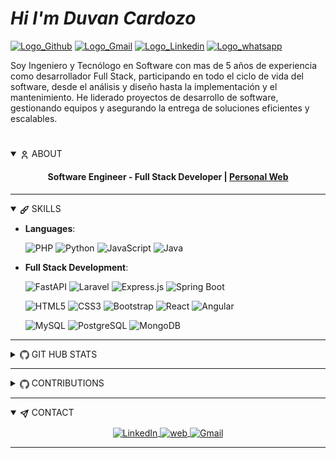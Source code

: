 [Comment: Header]: #

# *Hi I'm Duvan Cardozo*

[![Logo_Github]][Url_Git]
[![Logo_Gmail]][Url_Gmail]
[![Logo_Linkedin]][Url_Linkedin]
[![Logo_whatsapp]][Url_whatsapp]

Soy Ingeniero y Tecnólogo en Software con mas de 5 años de experiencia como desarrollador Full Stack, participando en todo el ciclo de vida del software, desde el análisis y diseño hasta la implementación y el mantenimiento.
He liderado proyectos de desarrollo de software, gestionando equipos y asegurando la entrega de soluciones eficientes y escalables.


<div align="center">
  <h1 align="center"></h1>

  <details open>
    <summary align="left">
      <img
        src="icons/User.svg"
        width="15"
        height="15"
        align="center"
        alt="User Icon"
      />
      <span>ABOUT</span>
    </summary>
    <h4 align="center">
      Software Engineer - Full Stack Developer |
      <a
        href="https://duvancardozo.space"
        title="Portfolio"
        target="_blank"
        rel="noopener noreferrer">
        Personal Web
      </a>
    </h4>
  </details>

</div>

---

<details open>
  <summary>
    <img 
      src="icons/Brush.svg" 
      width="15" 
      height="15" 
      align="center" 
      alt=""/>
    <span>SKILLS</span>
  </summary>

  <p align="center">

- **Languages**:

  ![PHP](https://img.shields.io/badge/php-%23777BB4.svg?style=for-the-badge&logo=php&logoColor=white)
  ![Python](https://img.shields.io/badge/python-3670A0?style=for-the-badge&logo=python&logoColor=ffdd54) 
  ![JavaScript](https://img.shields.io/badge/JavaScript%20-%23F7DF1E.svg?style=for-the-badge&logo=javascript&logoColor=black)
  ![Java](https://img.shields.io/badge/Java-ED8B00?style=for-the-badge&logo=coffeescript&logoColor=white)
  

- **Full Stack Development**:

  ![FastAPI](https://img.shields.io/badge/FastAPI-005571?style=for-the-badge&logo=fastapi)
  ![Laravel](https://img.shields.io/badge/Laravel%20-%2320232a.svg?style=for-the-badge&logo=laravel&logoColor=%ff2d20)
  ![Express.js](https://img.shields.io/badge/Express.js-000000?style=for-the-badge&logo=express&logoColor=white)
  ![Spring Boot](https://img.shields.io/badge/Spring%20Boot-6DB33F?style=for-the-badge&logo=springboot&logoColor=white)


  ![HTML5](https://img.shields.io/badge/HTML5%20-%23E34F26.svg?style=for-the-badge&logo=html5&logoColor=white)
  ![CSS3](https://img.shields.io/badge/CSS%20-%231572B6.svg?style=for-the-badge&logo=css3&logoColor=white)
  ![Bootstrap](https://img.shields.io/badge/Bootstrap%20-%23563D7C.svg?style=for-the-badge&logo=bootstrap&logoColor=white)
  ![React](https://img.shields.io/badge/React%20-%2320232a.svg?style=for-the-badge&logo=react&logoColor=%2361DAFB)
  ![Angular](https://img.shields.io/badge/Angular-DD0031?style=for-the-badge&logo=angular&logoColor=white)


  ![MySQL](https://img.shields.io/badge/MySQL%20-%234169E1.svg?style=for-the-badge&logo=mysql&logoColor=white)
  ![PostgreSQL](https://img.shields.io/badge/PostgreSQL%20-%234169E1.svg?style=for-the-badge&logo=postgresql&logoColor=white)
  ![MongoDB](https://img.shields.io/badge/MongoDB-47A248?style=for-the-badge&logo=mongodb&logoColor=white)


  </p>
</details>

---

<details closed>
  <summary>
      <img 
        src="icons/GitHub.svg"
        width="15"
        height="15"
        align="center"
        alt="Github Icon"/>
      <span>GIT HUB STATS</span>
  </summary>
  <div align="center">
    <div>
      <picture>
        <source
          srcset="https://github-readme-stats-eight-theta.vercel.app/api/top-langs/?username=duvancardozo18&layout=compact&langs_count=8&theme=gotham&hide_border=true"
          media="(prefers-color-scheme: dark)"
        />
        <source
          srcset="https://github-readme-stats-eight-theta.vercel.app/api/top-langs/?username=duvancardozo18&layout=compact&langs_count=8&theme=graywhite&hide_border=false"
          media="(prefers-color-scheme: light), (prefers-color-scheme: no-preference)"
        />
        <img />
      </picture>
    </div>
    <div>
      <picture>
        <source
          srcset="https://github-readme-stats-eight-theta.vercel.app/api?username=duvancardozo18&show_icons=true&theme=gotham&hide_border=true&include_all_commits=true&count_private=true"
          media="(prefers-color-scheme: dark)"
        />
        <source
          srcset="https://github-readme-stats-eight-theta.vercel.app/api?username=duvancardozo18&show_icons=true&theme=graywhite&hide_border=false&include_all_commits=true&count_private=true"
          media="(prefers-color-scheme: light), (prefers-color-scheme: no-preference)"
        />
        <img />
      </picture>
    </div>
  </div>
</details>

---

<details close>
  <summary>
      <img 
        src="icons/GitHub.svg"
        width="15"
        height="15"
        align="center"
        alt="Github Icon"/>
      <span>CONTRIBUTIONS</span>
  </summary>
  <div>
    

- [ArrozIA - Frontend](https://github.com/duvancardozo18/ArrozIA-frontend-web)
- [ArrozIA - Backend](https://github.com/duvancardozo18/ArrozIA-backend)
- [AudiosPlay](https://github.com/duvancardozo18/AudiosPlay)
- [EventMol - Frontend](https://github.com/duvancardozo18/EventMol-frontend)
- [EventMol - Backend](https://github.com/duvancardozo18/EventMol-backend)
- [EventMol - Movil](https://github.com/duvancardozo18/EventMol-movil)

  </div>
</details>

---

<details open>
  <summary>
    <img src="icons/Send.svg" width="15" height="15" align="center" alt=""/>
    <span>CONTACT</span>
  </summary>
  <div style="margin-top: 10px;">
    <p align="center">
      <a
        href="https://www.linkedin.com/in/duban-estiben-cardozo-osorio-04a0a5240/"
        title="LinkedIn"
        target="_blank"
        rel="noopener noreferrer">
        <img
          align="center"
          src="https://img.shields.io/badge/linkedin-%231DA1F2.svg?style=for-the-badge&logo=linkedin&logoColor=white"
          alt="LinkedIn"
          height="30"/>
      </a>
      <a 
        href="https://duvancardozo.space"
        title="Personal Web"
        target="blank"
        rel="noopener noreferrer">
        <img
          align="center"
          src="https://img.shields.io/badge/Personal%20Web-000000.svg?style=for-the-badge&logo=react&logoColor=%2361DAFB"
          alt="web"
          height="30"/>
      </a>
      <a 
        href="mailto:duvanestivencardozo@gmail.com"
        title="Gmail"
        target="_blank"
        rel="noopener noreferrer">
        <img
          align="center"
          src="https://img.shields.io/badge/gmail-EA4335.svg?style=for-the-badge&logo=gmail&logoColor=white"
          alt="Gmail"
          height="30"/>
      </a>
    </p>
  </div>
</details>

---
[Comment: Logo]: #

[Logo_Github]: https://img.shields.io/badge/-Github-000?style=flat&logo=Github&logoColor=white
[Logo_Gmail]: https://img.shields.io/badge/-duvanestivencardozo@gmail.com-000?style=flat-square&logo=gmail
[Logo_Linkedin]: https://img.shields.io/badge/-Linkedin-000?style=flat-square&logo=linkedin
[Logo_stackoverflow]: https://img.shields.io/badge/-StackOverflow-000?style=flat-square&logo=stackoverflow
[Logo_whatsapp]: https://img.shields.io/badge/-WhatsApp-000?style=flat-square&logo=whatsapp

[Comment: Url]: #

[Url_Git]: https://github.com/duvancardozo18
[Url_Gmail]: mailto:duvanestivencardozo"gmail.com
[Url_Linkedin]: https://www.linkedin.com/in/duban-estiben-cardozo-osorio-04a0a5240/
[Url_whatsapp]: https://wa.me/573224671853
